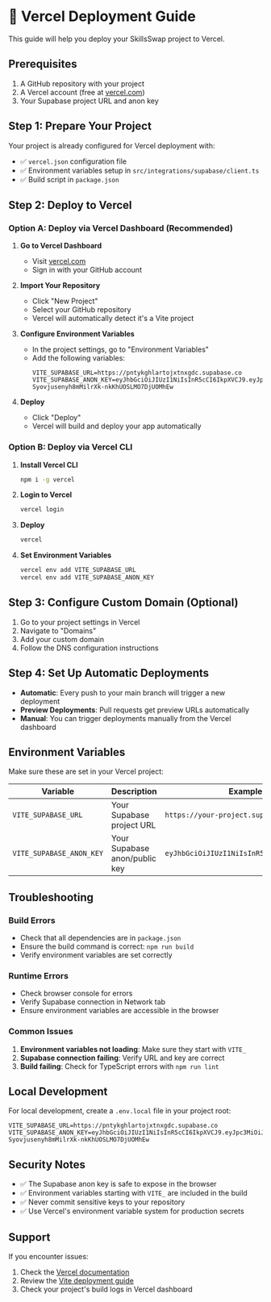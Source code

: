 # 🚀 Vercel Deployment Guide

This guide will help you deploy your SkillsSwap project to Vercel.

## Prerequisites

1. A GitHub repository with your project
2. A Vercel account (free at [vercel.com](https://vercel.com))
3. Your Supabase project URL and anon key

## Step 1: Prepare Your Project

Your project is already configured for Vercel deployment with:
- ✅ `vercel.json` configuration file
- ✅ Environment variables setup in `src/integrations/supabase/client.ts`
- ✅ Build script in `package.json`

## Step 2: Deploy to Vercel

### Option A: Deploy via Vercel Dashboard (Recommended)

1. **Go to Vercel Dashboard**
   - Visit [vercel.com](https://vercel.com)
   - Sign in with your GitHub account

2. **Import Your Repository**
   - Click "New Project"
   - Select your GitHub repository
   - Vercel will automatically detect it's a Vite project

3. **Configure Environment Variables**
   - In the project settings, go to "Environment Variables"
   - Add the following variables:
     ```
     VITE_SUPABASE_URL=https://pntykghlartojxtnxgdc.supabase.co
     VITE_SUPABASE_ANON_KEY=eyJhbGciOiJIUzI1NiIsInR5cCI6IkpXVCJ9.eyJpc3MiOiJzdXBhYmFzZSIsInJlZiI6InBudHlrZ2hsYXJ0b2p4dG54Z2RjIiwicm9sZSI6ImFub24iLCJpYXQiOjE3NTIzMDg3MTIsImV4cCI6MjA2Nzg4NDcxMn0.vDd-Syovjusenyh8mMilrXk-nkKhUOSLMO7DjUOMhEw
     ```

4. **Deploy**
   - Click "Deploy"
   - Vercel will build and deploy your app automatically

### Option B: Deploy via Vercel CLI

1. **Install Vercel CLI**
   ```bash
   npm i -g vercel
   ```

2. **Login to Vercel**
   ```bash
   vercel login
   ```

3. **Deploy**
   ```bash
   vercel
   ```

4. **Set Environment Variables**
   ```bash
   vercel env add VITE_SUPABASE_URL
   vercel env add VITE_SUPABASE_ANON_KEY
   ```

## Step 3: Configure Custom Domain (Optional)

1. Go to your project settings in Vercel
2. Navigate to "Domains"
3. Add your custom domain
4. Follow the DNS configuration instructions

## Step 4: Set Up Automatic Deployments

- **Automatic**: Every push to your main branch will trigger a new deployment
- **Preview Deployments**: Pull requests get preview URLs automatically
- **Manual**: You can trigger deployments manually from the Vercel dashboard

## Environment Variables

Make sure these are set in your Vercel project:

| Variable | Description | Example |
|----------|-------------|---------|
| `VITE_SUPABASE_URL` | Your Supabase project URL | `https://your-project.supabase.co` |
| `VITE_SUPABASE_ANON_KEY` | Your Supabase anon/public key | `eyJhbGciOiJIUzI1NiIsInR5cCI6IkpXVCJ9...` |

## Troubleshooting

### Build Errors
- Check that all dependencies are in `package.json`
- Ensure the build command is correct: `npm run build`
- Verify environment variables are set correctly

### Runtime Errors
- Check browser console for errors
- Verify Supabase connection in Network tab
- Ensure environment variables are accessible in the browser

### Common Issues
1. **Environment variables not loading**: Make sure they start with `VITE_`
2. **Supabase connection failing**: Verify URL and key are correct
3. **Build failing**: Check for TypeScript errors with `npm run lint`

## Local Development

For local development, create a `.env.local` file in your project root:

```env
VITE_SUPABASE_URL=https://pntykghlartojxtnxgdc.supabase.co
VITE_SUPABASE_ANON_KEY=eyJhbGciOiJIUzI1NiIsInR5cCI6IkpXVCJ9.eyJpc3MiOiJzdXBhYmFzZSIsInJlZiI6InBudHlrZ2hsYXJ0b2p4dG54Z2RjIiwicm9sZSI6ImFub24iLCJpYXQiOjE3NTIzMDg3MTIsImV4cCI6MjA2Nzg4NDcxMn0.vDd-Syovjusenyh8mMilrXk-nkKhUOSLMO7DjUOMhEw
```

## Security Notes

- ✅ The Supabase anon key is safe to expose in the browser
- ✅ Environment variables starting with `VITE_` are included in the build
- ✅ Never commit sensitive keys to your repository
- ✅ Use Vercel's environment variable system for production secrets

## Support

If you encounter issues:
1. Check the [Vercel documentation](https://vercel.com/docs)
2. Review the [Vite deployment guide](https://vitejs.dev/guide/static-deploy.html)
3. Check your project's build logs in Vercel dashboard 